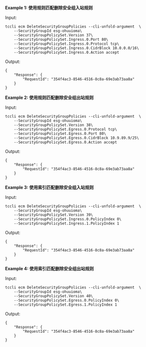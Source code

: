 **Example 1: 使用规则匹配删除安全组入站规则**



Input: 

```
tccli ecm DeleteSecurityGroupPolicies --cli-unfold-argument  \
    --SecurityGroupId esg-ohuuioma\
    --SecurityGroupPolicySet.Version 37\
    --SecurityGroupPolicySet.Ingress.0.Port 80\
    --SecurityGroupPolicySet.Ingress.0.Protocol tcp\
    --SecurityGroupPolicySet.Ingress.0.CidrBlock 10.0.0.0/16\
    --SecurityGroupPolicySet.Ingress.0.Action accept
```

Output: 
```
{
    "Response": {
        "RequestId": "354f4ac3-8546-4516-8c8a-69e3ab73aa8a"
    }
}
```

**Example 2: 使用规则匹配删除安全组出站规则**



Input: 

```
tccli ecm DeleteSecurityGroupPolicies --cli-unfold-argument  \
    --SecurityGroupId esg-ohuuioma\
    --SecurityGroupPolicySet.Version 38\
    --SecurityGroupPolicySet.Egress.0.Protocol tcp\
    --SecurityGroupPolicySet.Egress.0.Port 80\
    --SecurityGroupPolicySet.Egress.0.CidrBlock 10.9.89.9/25\
    --SecurityGroupPolicySet.Egress.0.Action accept
```

Output: 
```
{
    "Response": {
        "RequestId": "354f4ac3-8546-4516-8c8a-69e3ab73aa8a"
    }
}
```

**Example 3: 使用索引匹配删除安全组入站规则**



Input: 

```
tccli ecm DeleteSecurityGroupPolicies --cli-unfold-argument  \
    --SecurityGroupId esg-ohuuioma\
    --SecurityGroupPolicySet.Version 39\
    --SecurityGroupPolicySet.Ingress.0.PolicyIndex 0\
    --SecurityGroupPolicySet.Ingress.1.PolicyIndex 1
```

Output: 
```
{
    "Response": {
        "RequestId": "354f4ac3-8546-4516-8c8a-69e3ab73aa8a"
    }
}
```

**Example 4: 使用索引匹配删除安全组出站规则**



Input: 

```
tccli ecm DeleteSecurityGroupPolicies --cli-unfold-argument  \
    --SecurityGroupId esg-ohuuioma\
    --SecurityGroupPolicySet.Version 40\
    --SecurityGroupPolicySet.Egress.0.PolicyIndex 0\
    --SecurityGroupPolicySet.Egress.1.PolicyIndex 1
```

Output: 
```
{
    "Response": {
        "RequestId": "354f4ac3-8546-4516-8c8a-69e3ab73aa8a"
    }
}
```

